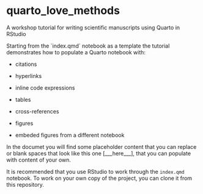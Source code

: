 # quarto_love_methods

A workshop tutorial for writing scientific manuscripts using Quarto in RStudio

Starting from the \`index.qmd\` notebook as a template the tutorial demonstrates how to populate a Quarto notebook with:

-   citations

-   hyperlinks

-   inline code expressions

-   tables

-   cross-references

-   figures

-   embeded figures from a different notebook

In the documet you will find some placeholder content that you can replace or blank spaces that look like this one \[\_\_\_here\_\_\_\], that you can populate with content of your own.

It is recommended that you use RStudio to work through the `index.qmd` notebook. To work on your own copy of the project, you can clone it from this repository.
